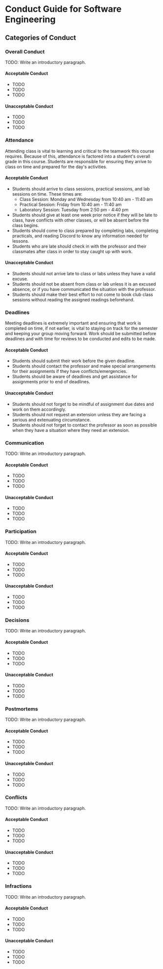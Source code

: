 # Conduct Guide for Software Engineering

## Categories of Conduct

### Overall Conduct

TODO: Write an introductory paragraph.

#### Acceptable Conduct

- TODO
- TODO
- TODO

#### Unacceptable Conduct

- TODO
- TODO
- TODO

### Attendance

Attending class is vital to learning and critical to the teamwork this course requires. Because of this, attendance is factored into a student's overall grade in this course. Students are responsible for ensuring they arrive to class on time and prepared for the day's activities.

#### Acceptable Conduct

- Students should arrive to class sessions, practical sessions, and lab sessions on time. These times are:
  - Class Session: Monday and Wednesday from 10:40 am - 11:40 am
  - Practical Session: Friday from 10:40 am - 11:40 am
  - Laboratory Session: Tuesday from 2:50 pm - 4:40 pm
- Students should give at least one week prior notice if they will be late to class, have conflicts with other classes, or will be absent before the class begins.
- Students should come to class prepared by completing labs, completing practicals, and reading Discord to know any information needed for lessons.
- Students who are late should check in with the professor and their classmates after class in order to stay caught up with work.

#### Unacceptable Conduct

- Students should not arrive late to class or labs unless they have a valid excuse.
- Students should not be absent from class or lab unless it is an excused absence, or if you have communicated the situation with the professor.
- Students should make their best effort to not come to book club class sessions without reading the assigned readings beforehand.

### Deadlines

Meeting deadlines is extremely important and ensuring that work is completed on time, if not earlier, is vital to staying on track for the semester and keeping your group moving forward. Work should be submitted before deadlines and with time for reviews to be conducted and edits to be made.

#### Acceptable Conduct

- Students should submit their work before the given deadline.
- Students should contact the professor and make special arrangements for their assignments if they have conflicts/emergencies.
- Students should be aware of deadlines and get assistance for assignments prior to end of deadlines.

#### Unacceptable Conduct

- Students should not forget to be mindful of assignment due dates and work on them accordingly.
- Students should not request an extension unless they are facing a serious and extenuating circumstance.
- Students should not forget to contact the professor as soon as possible when they have a situation where they need an extension.

### Communication

TODO: Write an introductory paragraph.

#### Acceptable Conduct

- TODO
- TODO
- TODO

#### Unacceptable Conduct

- TODO
- TODO
- TODO

### Participation

TODO: Write an introductory paragraph.

#### Acceptable Conduct

- TODO
- TODO
- TODO

#### Unacceptable Conduct

- TODO
- TODO
- TODO

### Decisions

TODO: Write an introductory paragraph.

#### Acceptable Conduct

- TODO
- TODO
- TODO

#### Unacceptable Conduct

- TODO
- TODO
- TODO

### Postmortems

TODO: Write an introductory paragraph.

#### Acceptable Conduct

- TODO
- TODO
- TODO

#### Unacceptable Conduct

- TODO
- TODO
- TODO

### Conflicts

TODO: Write an introductory paragraph.

#### Acceptable Conduct

- TODO
- TODO
- TODO

#### Unacceptable Conduct

- TODO
- TODO
- TODO

### Infractions

TODO: Write an introductory paragraph.

#### Acceptable Conduct

- TODO
- TODO
- TODO

#### Unacceptable Conduct

- TODO
- TODO
- TODO
